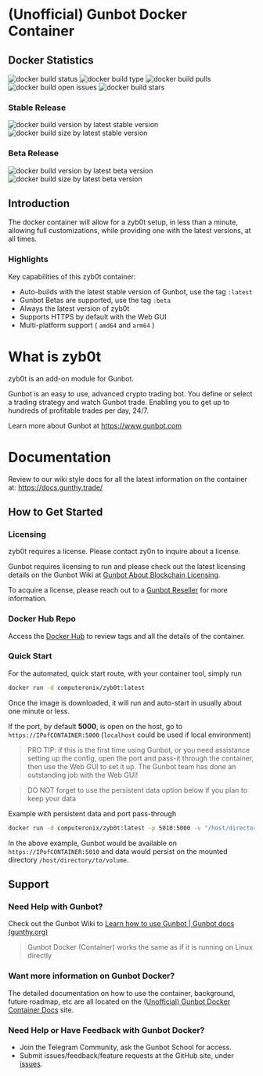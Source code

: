

# (Unofficial) Gunbot Docker Container

## Docker Statistics

![docker build status](https://img.shields.io/docker/cloud/build/computeronix/zyb0t?style=plastic)
![docker build type](https://img.shields.io/docker/cloud/automated/computeronix/zyb0t?style=plastic)
![docker build pulls](https://img.shields.io/docker/pulls/computeronix/zyb0t?style=plastic)
![docker build open issues](https://img.shields.io/github/issues/computeronix/docker-zyb0t?style=plastic)
![docker build stars](https://img.shields.io/docker/stars/computeronix/zyb0t?style=plastic)

### Stable Release 
![docker build version by latest stable version](https://img.shields.io/docker/v/computeronix/zyb0t/latest?style=plastic)
![docker build size by latest stable version](https://img.shields.io/docker/image-size/computeronix/zyb0t/latest?style=plastic)  

### Beta Release
![docker build version by latest beta version](https://img.shields.io/docker/v/computeronix/zyb0t/beta?style=plastic)
![docker build size by latest beta version](https://img.shields.io/docker/image-size/computeronix/zyb0t/beta?style=plastic)

## Introduction

The docker container will allow for a zyb0t setup, in less than a minute, allowing full customizations, while providing one with the latest versions, at all times.

### Highlights

Key capabilities of this zyb0t container:

- Auto-builds with the latest stable version of Gunbot, use the tag `:latest`
- Gunbot Betas are supported, use the tag `:beta`
- Always the latest version of zyb0t
- Supports HTTPS by default with the Web GUI
- Multi-platform support ( `amd64` and `arm64` )

# What is zyb0t
zyb0t is an add-on module for Gunbot.

Gunbot is an easy to use, advanced crypto trading bot. You define or select a trading strategy and watch Gunbot trade. Enabling you to get up to hundreds of profitable trades per day, 24/7.

Learn more about Gunbot at https://www.gunbot.com

# Documentation
Review to our wiki style docs for all the latest information on the container at: https://docs.gunthy.trade/

## How to Get Started

### Licensing
zyb0t requires a license. Please contact zy0n to inquire about a license.

Gunbot requires licensing to run and please check out the latest licensing details on the Gunbot Wiki at [Gunbot About Blockchain Licensing](https://wiki.gunthy.org/about/system-requirements/license-info#blockchain-based-license-system).

To acquire a license, please reach out to a [Gunbot Reseller](https://gunthy.org/resellers/) for more information.

### Docker Hub Repo
Access the [Docker Hub](https://hub.docker.com/r/computeronix/zyb0t) to review tags and all the details of the container.

### Quick Start
For the automated, quick start route, with your container tool, simply run
```bash
docker run -d computeronix/zyb0t:latest
```

Once the image is downloaded, it will run and auto-start in usually about one minute or less.

If the port, by default **5000**, is open on the host, go to `https://IPofCONTAINER:5000` (`localhost` could be used if local environment)

> PRO TIP: if this is the first time using Gunbot, or you need assistance setting up the config, open the port and pass-it through the container, then use the Web GUI to set it up. The Gunbot team has done an outstanding job with the Web GUI!  
  
> DO NOT forget to use the persistent data option below if you plan to keep your data

Example with persistent data and port pass-through
```bash
docker run -d computeronix/zyb0t:latest -p 5010:5000 -v "/host/directory/to/volume:/mnt/gunbot"
```
In the above example, Gunbot would be available on `https://IPofCONTAINER:5010` and data would persist on the mounted directory `/host/directory/to/volume`.

## Support

### Need Help with Gunbot?

Check out the Gunbot Wiki to [Learn how to use Gunbot | Gunbot docs (gunthy.org)](https://wiki.gunthy.org/)

>Gunbot Docker (Container) works the same as if it is running on Linux directly

### Want more information on Gunbot Docker?
The detailed documentation on how to use the container, background, future roadmap, etc are all located on the [(Unofficial) Gunbot Docker Container Docs](https://docs.gunthy.trade/) site.

### Need Help or Have Feedback with Gunbot Docker?

 - Join the Telegram Community, ask the Gunbot School for access.
 - Submit issues/feedback/feature requests at the GitHub site, under [issues](https://github.com/computeronix/docker-zyb0t/issues).
 
